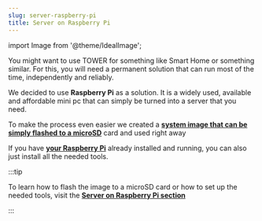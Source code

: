 ```yaml
---
slug: server-raspberry-pi
title: Server on Raspberry Pi
---
```

import Image from '@theme/IdealImage';

You might want to use TOWER for something like Smart Home or something similar.
For this, you will need a permanent solution that can run most of the time, independently and reliably.

We decided to use **Raspberry Pi** as a solution. It is a widely used, available and affordable mini pc that can simply be turned into a server that you need.

To make the process even easier we created a [**system image that can be simply flashed to a microSD**](../server-raspberry-pi/installation-os.md) card and used right away

If you have [**your Raspberry Pi**](../server-raspberry-pi/installation-clean-os.md) already installed and running, you can also just install all the needed tools.

:::tip

To learn how to flash the image to a microSD card or how to set up the needed tools, visit the [**Server on Raspberry Pi section**](../server-raspberry-pi/index.md)

:::
